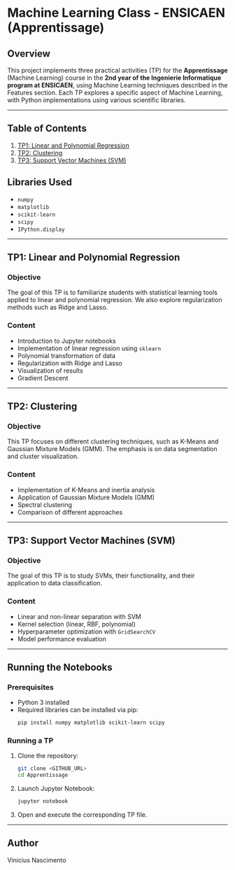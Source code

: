 # Machine Learning Class - ENSICAEN (Apprentissage)

## Overview
This project implements three practical activities (TP) for the **Apprentissage** (Machine Learning) course in the **2nd year of the Ingenierie Informatique program at ENSICAEN**, using Machine Learning techniques described in the Features section. Each TP explores a specific aspect of Machine Learning, with Python implementations using various scientific libraries.

---

## Table of Contents
1. [TP1: Linear and Polynomial Regression](#tp1--linear-and-polynomial-regression)
2. [TP2: Clustering](#tp2--clustering)
3. [TP3: Support Vector Machines (SVM)](#tp3--support-vector-machines-svm)

## Libraries Used
- `numpy`
- `matplotlib`
- `scikit-learn`
- `scipy`
- `IPython.display`

---

## TP1: Linear and Polynomial Regression

### Objective
The goal of this TP is to familiarize students with statistical learning tools applied to linear and polynomial regression. We also explore regularization methods such as Ridge and Lasso.

### Content
- Introduction to Jupyter notebooks
- Implementation of linear regression using `sklearn`
- Polynomial transformation of data
- Regularization with Ridge and Lasso
- Visualization of results
- Gradient Descent

---

## TP2: Clustering

### Objective
This TP focuses on different clustering techniques, such as K-Means and Gaussian Mixture Models (GMM). The emphasis is on data segmentation and cluster visualization.

### Content
- Implementation of K-Means and inertia analysis
- Application of Gaussian Mixture Models (GMM)
- Spectral clustering
- Comparison of different approaches

---

## TP3: Support Vector Machines (SVM)

### Objective
The goal of this TP is to study SVMs, their functionality, and their application to data classification.

### Content
- Linear and non-linear separation with SVM
- Kernel selection (linear, RBF, polynomial)
- Hyperparameter optimization with `GridSearchCV`
- Model performance evaluation

---

## Running the Notebooks

### Prerequisites
- Python 3 installed
- Required libraries can be installed via pip:
  ```bash
  pip install numpy matplotlib scikit-learn scipy
  ```

### Running a TP
1. Clone the repository:
   ```bash
   git clone <GITHUB_URL>
   cd Apprentissage
   ```
2. Launch Jupyter Notebook:
   ```bash
   jupyter notebook
   ```
3. Open and execute the corresponding TP file.

---

## Author
Vinicius Nascimento